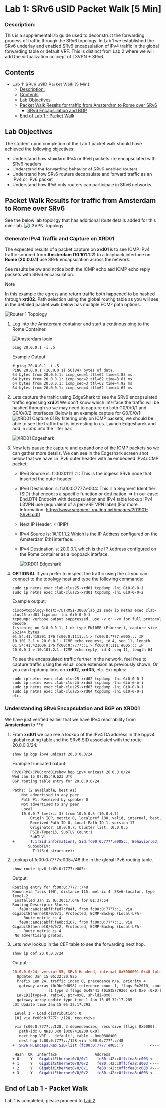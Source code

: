 

# Lab 1: SRv6 uSID Packet Walk [5 Min]

### Description: 
This is a supplemental lab guide used to deconstruct the forwarding process of traffic through the SRv6 topology. In Lab 1 we established the SRv6 underlay and enabled SRv6 encapsulation of IPv4 traffic in the global forwarding table or default VRF. This is distinct from Lab 2 where we will add the virtualization concept of L3VPN + SRv6.

## Contents
- [Lab 1: SRv6 uSID Packet Walk \[5 Min\]](#lab-1-srv6-usid-packet-walk-5-min)
    - [Description:](#description)
  - [Contents](#contents)
  - [Lab Objectives](#lab-objectives)
  - [Packet Walk Results for traffic from Amsterdam to Rome over SRv6](#packet-walk-results-for-traffic-from-amsterdam-to-rome-over-srv6)
    - [SRv6 Encapsulation and BGP](#srv6-encapsulation-and-bgp)
  - [End of Lab 1 - Packet Walk](#end-of-lab-1---packet-walk)
  

## Lab Objectives
The student upon completion of the Lab 1 packet walk should have achieved the following objectives:

* Understand how standard IPv4 or IPv6 packets are encapsulated with SRv6 headers
* Understand the forwarding behavior of SRv6 enabled routers
* Understand how SRv6 routers decapsulate and forward traffic as an IPv4 or IPv6 packet
* Understand how IPv6 only routers can participate in SRv6 networks.

## Packet Walk Results for traffic from Amsterdam to Rome over SRv6

See the below lab topology that has additional route details added for this mini-lab.
![L3VPN Topology](/topo_drawings/lab1-optional-lab-topology.png)


### Generate IPv4 Traffic and Capture on XRD01
The expected results of a packet capture on **xrd01** is to see ICMP IPv4 traffic sourced from **Amsterdam (10.101.1.2)** to a loopback interface on **Rome (20.0.0.1)** use SRv6 encapsulation across the network.

See results below and notice both the ICMP echo and ICMP echo reply packets with SRv6 encapsulation. 
> [!NOTE]
>  In this example the egress and return traffic both happened to be hashed through **xrd02**.
>  Path selection using the global routing table as you will see in the detailed packet walk below
>  has multiple ECMP path options.

![Router 1 Topology](../topo_drawings/packet-walk-r1.png)



1. Log into the Amsterdam container and start a continous ping to the Rome Container.

   ![Amsterdam login](../topo_drawings/lab1-packet-walk-amsterdam.png)

   ```
   ping 20.0.0.1 -i .5
   ```

   Example Output
   ```
   # ping 20.0.0.1 -i .5
   PING 20.0.0.1 (20.0.0.1) 56(84) bytes of data.
   64 bytes from 20.0.0.1: icmp_seq=1 ttl=62 time=4.83 ms
   64 bytes from 20.0.0.1: icmp_seq=2 ttl=62 time=3.81 ms
   64 bytes from 20.0.0.1: icmp_seq=3 ttl=62 time=4.92 ms
   64 bytes from 20.0.0.1: icmp_seq=4 ttl=62 time=4.67 ms
   ```
2. Lets capture the traffic using EdgeShark to see the SRv6 encapsulated traffic egressing **xrd01**  We don't know which interface the traffic will be hashed through so we may need to capture on both G0/0/0/1 and G0/0/0/2 interfaces. Below is an example capture for G0/0/0/1:
   ![XRD01 Capture 01 ](../topo_drawings/lab1-packet-walk-capture-xrd01-1.png)
   By filtering only on ICMP packets, we should be able to see the traffic that is interesting to us.
   Launch Edgesharek and add in *icmp* into the filter bar.

   ![XRD01 Edgeshark ](../topo_drawings/lab1-packet-walk-capture-wireshark.png)
3. Now lets pause the capture and expand one of the ICMP packets so we can gather more details.
   We can see in the Edgeshark screen shot below that we have an IPv6 outer header with an embedeed IPv4/ICMP packet:
   - IPv6 Source is: fc00:0:1111::1 : This is the ingress SRv6 node that inserted the outer header
   - IPv6 Destination is: fc00:0:7777:e004: This is a Segment Identifier (SID) that encodes a specific function or destination. => In our case:  End.DT4 Endpoint with decapsulation and IPv4 table lookup IPv4 L3VPN use (equivalent of a per-VRF VPN label) (For more information: https://www.segment-routing.net/images/201901-SRv6.pdf)
   - Next IP Header: 4 (IPIP)
   - IPv4 Source is: 10.101.1.2 Which is the IP Address configured on the Amsterdam Eth1 interface.
   - IPv4 Destination is: 20.0.0.1, which is the IP Address configured on the Rome container as a loopback inteface.

     ![XRD01 Edgeshark ](../topo_drawings/lab1-packet-walk-wireshark-full-capture.png)
  
4. **OPTIONAL** If you prefer to inspect the traffic using the cli you can connect to the topology host and type the following commands:
   ```
   sudo ip netns exec clab-clus25-xrd01 tcpdump -lni Gi0-0-0-1
   sudo ip netns exec clab-clus25-xrd01 tcpdump -lni Gi0-0-0-2
   ```

   Example output:
   ```
   cisco@topology-host:~/LTRMSI-3000/lab_2$ sudo ip netns exec clab-clus25-xrd01 tcpdump -lni Gi0-0-0-1
   tcpdump: verbose output suppressed, use -v or -vv for full protocol decode
   listening on Gi0-0-0-1, link-type EN10MB (Ethernet), capture size 262144 bytes
   01:54:41.418301 IP6 fc00:0:1111::1 > fc00:0:7777:e005::: IP 10.101.2.1 > 20.0.0.1: ICMP echo request, id 4, seq 11, length
   01:54:41.421606 IP6 fc00:0:7777::1 > fc00:0:1111:e005::: IP 20.0.0.1 > 10.101.2.1: ICMP echo reply, id 4, seq 11, length 64
   ```

   To see the encapsulated traffic further in the network, feel free to capture traffic using the visual code extension as previously shown. Or you can tcpdump links on **xrd02**, **xrd05**, etc. Examples:
   ```
   sudo ip netns exec clab-clus25-xrd02 tcpdump -lni Gi0-0-0-1
   sudo ip netns exec clab-clus25-xrd05 tcpdump -lni Gi0-0-0-1
   sudo ip netns exec clab-clus25-xrd03 tcpdump -lni Gi0-0-0-1
   sudo ip netns exec clab-clus25-xrd04 tcpdump -lni Gi0-0-0-1
   etc.
   ```



### Understanding SRv6 Encapsulation and BGP on XRD01

We have just verified earlier that we have IPv4 reachability from **Amsterdam** to **x

1. From **xrd01** we can see a lookup of the IPv4 DA address in the bgpv4 global routing table and the SRv6 SID associated with the route 20.0.0.0/24.
   ```
   show ip bgp ipv4 unicast 20.0.0.0/24
   ```

   Example truncated output:
   ```diff
   RP/0/RP0/CPU0:xrd01#show bgp ipv4 unicast 20.0.0.0/24
   Wed Jan 15 07:05:49.623 UTC
   BGP routing table entry for 20.0.0.0/24

   Paths: (2 available, best #1)
       Not advertised to any peer
       Path #1: Received by speaker 0
       Not advertised to any peer
       Local
       10.0.0.7 (metric 3) from 10.0.0.5 (10.0.0.7)
           Origin IGP, metric 0, localpref 100, valid, internal, best, group-best
           Received Path ID 0, Local Path ID 1, version 17
           Originator: 10.0.0.7, Cluster list: 10.0.0.5
           PSID-Type:L3, SubTLV Count:1
           SubTLV:
   +       T:1(Sid information), Sid:fc00:0:7777:e005::, Behavior:63, SS-TLV Count:1    <---- SRv6 SID encapsulation
          SubSubTLV:
            T:1(Sid structure):
   ```

2. Lookup of fc00:0:7777:e005::/48 the in the global IPv6 routing table.
   ```
   show route ipv6 fc00:0:7777:e005::
   ```

   Output:
   ```
   Routing entry for fc00:0:7777::/48
   Known via "isis 100", distance 115, metric 4, SRv6-locator, type level-2
    Installed Jan 15 05:30:17.646 for 01:37:54
   Routing Descriptor Blocks
      fe80::a8c1:abff:fed7:f84f, from fc00:0:7777::1, via GigabitEthernet0/0/0/1, Protected, ECMP-Backup (Local-LFA)
        Route metric is 4
      fe80::a8c1:abff:fe0b:d167, from fc00:0:7777::1, via GigabitEthernet0/0/0/2, Protected, ECMP-Backup (Local-LFA)
        Route metric is 4
    No advertising protos.
   ```

3. Lets now lookup in the CEF table to see the forwarding next hop.
   ```
   show ip cef 20.0.0.0/24
   ```

   Output:
   ```diff
   20.0.0.0/24, version 55, SRv6 Headend, internal 0x5000001 0x40 (ptr 0x873d5f38) [1], 0x0 (0x0), 0x0 (0x9423a3b0)
     Updated Jan 15 05:32:20.825
     Prefix Len 24, traffic index 0, precedence n/a, priority 4
      gateway array (0x9bc9d098) reference count 1, flags 0x2010, source rib (7), 0 backups
                   [1 type 3 flags 0x48441 (0x88577930) ext 0x0 (0x0)]
     LW-LDI[type=0, refc=0, ptr=0x0, sh-ldi=0x0]
     gateway array update type-time 1 Jan 15 05:32:17.285
   LDI Update time Jan 15 05:32:17.293

    Level 1 - Load distribution: 0
    [0] via fc00:0:7777::/128, recursive

    via fc00:0:7777::/128, 3 dependencies, recursive [flags 0x6000]
      path-idx 0 NHID 0x0 [0x87418200 0x0]
      next hop VRF - 'default', table - 0xe0800000
      next hop fc00:0:7777::/128 via fc00:0:7777::/48
   +  SRv6 H.Encaps.Red SID-list {fc00:0:7777:e005::}            <--- uSID Encapsulation

    Hash  OK  Interface                 Address
   + 0     Y   GigabitEthernet0/0/0/1    fe80::42:c0ff:fea8:c003 <--- ECMP Next-hop
   + 1     Y   GigabitEthernet0/0/0/2    fe80::42:c0ff:fea8:d003 <--- ECMP Next-hop
   + 2     Y   GigabitEthernet0/0/0/1    fe80::42:c0ff:fea8:c003 <--- ECMP Next-hop
   + 3     Y   GigabitEthernet0/0/0/2    fe80::42:c0ff:fea8:d003 <--- ECMP Next-hop
   ```




## End of Lab 1 - Packet Walk

Lab 1 is completed, please proceed to [Lab 2](https://github.com/cisco-asp-web/LTRMSI-3000/blob/main/lab_2/lab_2-guide.md)
